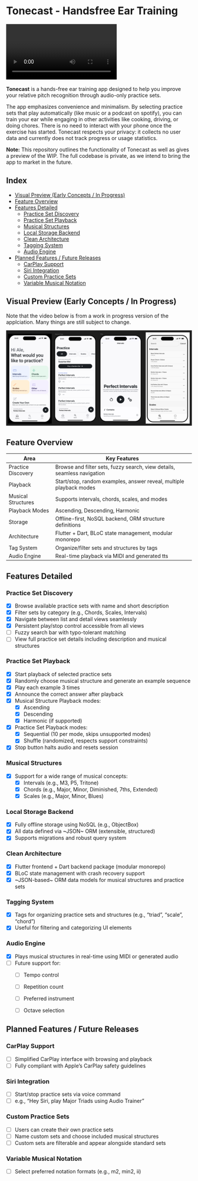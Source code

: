 # Tonecast - Handsfree Ear Training

![Video Demo](assets/MVP_Demo.mp4)

**Tonecast** is a hands-free ear training app designed to help you improve your relative pitch recognition through audio-only practice sets.

The app emphasizes convenience and minimalism. By selecting practice sets that play automatically (like music or a podcast on spotify), you can train your ear while engaging in other activities like cooking, driving, or doing chores. There is no need to interact with your phone once the exercise has started. Tonecast respects your privacy: it collects no user data and currently does not track progress or usage statistics.

**Note:** This repository outlines the functionality of Tonecast as well as gives a preview of the WIP. The full codebase is private, as we intend to bring the app to market in the future.

## Index

- [Visual Preview (Early Concepts / In Progress)](#visual-preview-early-concepts--in-progress)
- [Feature Overview](#feature-overview)
- [Features Detailed](#features-detailed)
  - [Practice Set Discovery](#practice-set-discovery)
  - [Practice Set Playback](#practice-set-playback)
  - [Musical Structures](#musical-structures)
  - [Local Storage Backend](#local-storage-backend)
  - [Clean Architecture](#clean-architecture)
  - [Tagging System](#tagging-system)
  - [Audio Engine](#audio-engine)
- [Planned Features / Future Releases](#planned-features--future-releases)
  - [CarPlay Support](#carplay-support)
  - [Siri Integration](#siri-integration)
  - [Custom Practice Sets](#custom-practice-sets)
  - [Variable Musical Notation](#variable-musical-notation)

## Visual Preview (Early Concepts / In Progress)
Note that the video below is from a work in progress version of the applciation. Many things are still subject to change.

![Tonecaset Preview UI](assets/Tonecast-Preview-UI.png)

## Feature Overview

| Area                  | Key Features                                                                 |
|-----------------------|------------------------------------------------------------------------------|
| Practice Discovery    | Browse and filter sets, fuzzy search, view details, seamless navigation      |
| Playback              | Start/stop, random examples, answer reveal, multiple playback modes          |
| Musical Structures    | Supports intervals, chords, scales, and modes                                |
| Playback Modes        | Ascending, Descending, Harmonic                                              |
| Storage               | Offline-first, NoSQL backend, ORM structure definitions                      |
| Architecture          | Flutter + Dart, BLoC state management, modular monorepo                      |
| Tag System            | Organize/filter sets and structures by tags                                  |
| Audio Engine          | Real-time playback via MIDI and generated tts          

## Features Detailed

### Practice Set Discovery

- [X] Browse available practice sets with name and short description  
- [X] Filter sets by category (e.g., Chords, Scales, Intervals)  
- [X] Navigate between list and detail views seamlessly  
- [X] Persistent play/stop control accessible from all views
- [ ] Fuzzy search bar with typo-tolerant matching  
- [ ] View full practice set details including description and musical structures  

### Practice Set Playback

- [X] Start playback of selected practice sets  
- [X] Randomly choose musical structure and generate an example sequence  
- [X] Play each example 3 times  
- [X] Announce the correct answer after playback  
- [X] Musical Structure Playback modes:
  - [X] Ascending  
  - [X] Descending  
  - [X] Harmonic (if supported)
- [X] Practice Set Playback modes: 
  - [X] Sequential (10 per mode, skips unsupported modes)  
  - [X] Shuffle (randomized, respects support constraints) 
- [X] Stop button halts audio and resets session

### Musical Structures

- [X] Support for a wide range of musical concepts:
  - [X] Intervals (e.g., M3, P5, Tritone)  
  - [X] Chords (e.g., Major, Minor, Diminished, 7ths, Extended)  
  - [X] Scales (e.g., Major, Minor, Blues)  

### Local Storage Backend

- [X] Fully offline storage using NoSQL (e.g., ObjectBox)  
- [X] All data defined via ~JSON~ ORM (extensible, structured)  
- [X] Supports migrations and robust query system  

### Clean Architecture

- [X] Flutter frontend + Dart backend package (modular monorepo)  
- [X] BLoC state management with crash recovery support  
- [X] ~JSON-based~ ORM data models for musical structures and practice sets

### Tagging System

- [X] Tags for organizing practice sets and structures (e.g., “triad”, “scale”, “chord”)  
- [X] Useful for filtering and categorizing UI elements  

### Audio Engine

- [X] Plays musical structures in real-time using MIDI or generated audio  
- [ ] Future support for:
  - [ ] Tempo control  
  - [ ] Repetition count  
  - [ ] Preferred instrument  
  - [ ] Octave selection  


## Planned Features / Future Releases
### CarPlay Support

- [ ] Simplified CarPlay interface with browsing and playback  
- [ ] Fully compliant with Apple’s CarPlay safety guidelines  

### Siri Integration

- [ ] Start/stop practice sets via voice command  
- [ ] e.g., “Hey Siri, play Major Triads using Audio Trainer”  

### Custom Practice Sets

- [ ] Users can create their own practice sets  
- [ ] Name custom sets and choose included musical structures  
- [ ] Custom sets are filterable and appear alongside standard sets  

### Variable Musical Notation

- [ ] Select preferred notation formats (e.g., m2, min2, ii)  
